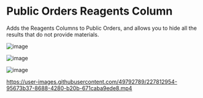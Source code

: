# Public Orders Reagents Column
Adds the Reagents Columns to Public Orders, and allows you to hide all the results that do not provide materials.

![image](https://user-images.githubusercontent.com/49792789/227489902-0ed5bedc-045b-4b83-8a52-a3e4cf7ae035.png)

![image](https://user-images.githubusercontent.com/49792789/227490271-e4b6ebee-4d24-42b9-a77a-b682af32b067.png)

![image](https://user-images.githubusercontent.com/49792789/227490536-544571ba-3eb3-456a-a372-9328fa34efd4.png)

https://user-images.githubusercontent.com/49792789/227812954-95673b37-8688-4280-b20b-671caba9ede8.mp4
